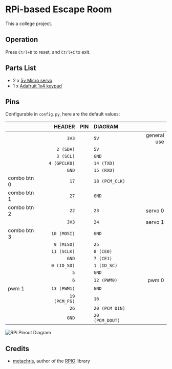 # RPi-based Escape Room
This a college project.

## Operation
Press `Ctrl+D` to reset, and `Ctrl+C` to exit.

## Parts List
- 2 x [5v Micro servo](https://www.jaycar.com.au/arduino-compatible-9g-micro-servo-motor/p/YM2758)
- 1 x [Adafruit 1x4 keypad](https://www.adafruit.com/product/1332)

## Pins
Configurable in `config.py`, here are the default values:

|             | |        HEADER | PIN | DIAGRAM         | |             |
|:------------|-|--------------:|:---:|:----------------|-|------------:|
|             | |         `3V3` |     | `5V`            | | general use |
|             | |     `2 (SDA)` |     | `5V`            | |             |
|             | |     `3 (SCL)` |     | `GND`           | |             |
|             | |  `4 (GPCLK0)` |     | `14 (TXD)`      | |             |
|             | |         `GND` |     | `15 (RXD)`      | |             |
| combo btn 0 | |          `17` |     | `18 (PCM_CLK)`  | |             |
| combo btn 1 | |          `27` |     | `GND`           | |             |
| combo btn 2 | |          `22` |     | `23`            | | servo 0     |
|             | |         `3V3` |     | `24`            | | servo 1     |
| combo btn 3 | |   `10 (MOSI)` |     | `GND`           | |             |
|             | |    `9 (MISO)` |     | `25`            | |             |
|             | |   `11 (SCLK)` |     | `8 (CE0)`       | |             |
|             | |         `GND` |     | `7 (CE1)`       | |             |
|             | |   `0 (ID_SD)` |     | `1 (ID_SC)`     | |             |
|             | |           `5` |     | `GND`           | |             |
|             | |           `6` |     | `12 (PWM0)`     | | pwm 0       |
| pwm 1       | |   `13 (PWM1)` |     | `GND`           | |             |
|             | | `19 (PCM_FS)` |     | `16`            | |             |
|             | |          `26` |     | `20 (PCM_DIN)`  | |             |
|             | |         `GND` |     | `20 (PCM_DOUT)` | |             |

![RPi Pinout Diagram](https://www.raspberrypi.com/documentation/computers/images/GPIO-Pinout-Diagram-2.png)

## Credits
- [metachris](https://github.com/metachris), author of the [RPIO](https://github.com/metachris/RPIO) library